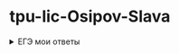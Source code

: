 # tpu-lic-Osipov-Slava

<details><summary>ЕГЭ мои ответы</summary>

   1. 58
   1. YXZW
   1. 355
   1.
   1.
   1.
   1.
   1.
   1.
   1.
   1.
   1.
   1.
   1.
   1.
   1.
   1.
   1.
   1.
   1.
   1.
   1.
   1.
   1.
   1.
   1.
   1.

</details>
